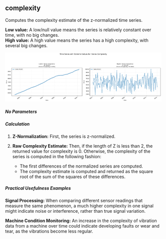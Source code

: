 ## **complexity**

Computes the complexity estimate of the z-normalized time series.

**Low value:** A low/null value means the series is relatively constant over time, with no big changes.  
**High value:** A high value means the series has a high complexity, with several big changes.


    
![png](complexity_output_5_0.png)
    


##### **No Parameters**

##### **Calculation**

1.	**Z-Normalization:** First, the series is z-normalized.

2.	**Raw Complexity Estimate:** Then, if the length of Z is less than 2, the returned value for complexity is 0. Otherwise, the complexity of the series is computed in the following fashion:
    - The first differences of the normalized series are computed.
    - The complexity estimate is computed and returned as the square root of the sum of the squares of these differences.

##### **Practical Usefulness Examples**

**Signal Processing:** When comparing different sensor readings that measure the same phenomenon, a much higher complexity in one signal might indicate noise or interference, rather than true signal variation.

**Machine Condition Monitoring:** An increase in the complexity of vibration data from a machine over time could indicate developing faults or wear and tear, as the vibrations become less regular.

